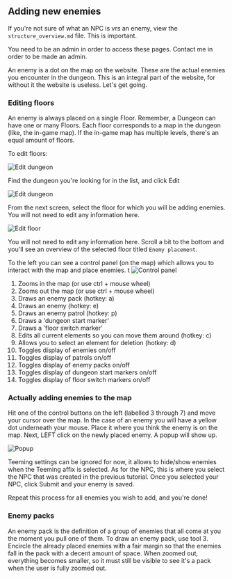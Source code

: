 ## Adding new enemies
If you're not sure of what an NPC is vrs an enemy, view the `structure_overview.md` file.
This is important.

<aside class="notice">
You need to be an admin in order to access these pages. Contact me in order to be made an admin.
</aside>

An enemy is a dot on the map on the website. These are the actual enemies you encounter in the dungeon.
This is an integral part of the website, for without it the website is useless. Let's get going.

### Editing floors
An enemy is always placed on a single Floor. Remember, a Dungeon can have one or many Floors. Each floor
corresponds to a map in the dungeon (like, the in-game map). If the in-game map has multiple levels,
there's an equal amount of floors. 

To edit floors:

![Edit dungeon](https://raw.githubusercontent.com/Wotuu/keystone.guru/development/resources/assets/images/tutorials/contribution/add_enemies_1.png "Add enemies")

Find the dungeon you're looking for in the list, and click Edit

![Edit dungeon](https://raw.githubusercontent.com/Wotuu/keystone.guru/development/resources/assets/images/tutorials/contribution/add_enemies_2.png "Add enemies")

From the next screen, select the floor for which you will be adding enemies. You will not need to edit any information here. 

![Edit floor](https://raw.githubusercontent.com/Wotuu/keystone.guru/development/resources/assets/images/tutorials/contribution/add_enemies_3.png "Edit floor")

You will not need to edit any information here. Scroll a bit to the bottom and you'll see an overview of the
selected floor titled `Enemy placement`.

To the left you can see a control panel (on the map) which allows you to interact with the map and place enemies.
t
![Control panel](https://raw.githubusercontent.com/Wotuu/keystone.guru/development/resources/assets/images/tutorials/contribution/add_enemies_4.png "Control panel")

1. Zooms in the map (or use ctrl + mouse wheel)
2. Zooms out the map (or use ctrl + mouse wheel)
3. Draws an enemy pack (hotkey: a)
4. Draws an enemy (hotkey: e)
5. Draws an enemy patrol (hotkey: p)
6. Draws a 'dungeon start marker'
7. Draws a 'floor switch marker'
8. Edits all current elements so you can move them around (hotkey: c)
9. Allows you to select an element for deletion (hotkey: d)
10. Toggles display of enemies on/off
11. Toggles display of patrols on/off
12. Toggles display of enemy packs on/off
13. Toggles display of dungeon start markers on/off
14. Toggles display of floor switch markers on/off

### Actually adding enemies to the map

Hit one of the control buttons on the left (labelled 3 through 7) and move your cursor over the map. In the case of an enemy
you will have a yellow dot underneath your mouse. Place it where you think the enemy is on the map. Next, LEFT click on the
newly placed enemy. A popup will show up.

![Popup](https://raw.githubusercontent.com/Wotuu/keystone.guru/development/resources/assets/images/tutorials/contribution/add_enemies_5.png "Popup")

Teeming settings can be ignored for now, it allows to hide/show enemies when the Teeming affix is selected. As for the NPC,
this is where you select the NPC that was created in the previous tutorial. Once you selected your NPC, click Submit and your enemy is saved.

Repeat this process for all enemies you wish to add, and you're done!

### Enemy packs

An enemy pack is the definition of a group of enemies that all come at you the moment you pull one of them. To draw an enemy
pack, use tool 3. Encircle the already placed enemies with a fair margin so that the enemies fall in the pack with a decent amount
of space. When zoomed out, everything becomes smaller, so it must still be visible to see it's a pack when the user is fully zoomed out.